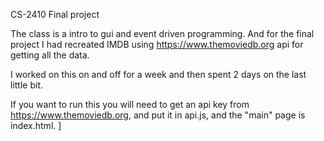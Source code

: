 CS-2410 Final project

The class is a intro to gui and event driven programming. And for the final project I had recreated IMDB using https://www.themoviedb.org api for getting all the data.

I worked on this on and off for a week and then spent 2 days on the last little bit.

If you want to run this you will need to get an api key from https://www.themoviedb.org, and put it in api.js, and the "main" page is index.html. ]
